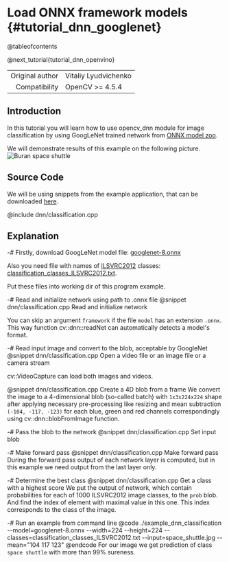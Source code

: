 Load ONNX framework models  {#tutorial_dnn_googlenet}
===========================

@tableofcontents

@next_tutorial{tutorial_dnn_openvino}

|    |    |
| -: | :- |
| Original author | Vitaliy Lyudvichenko |
| Compatibility | OpenCV >= 4.5.4 |

Introduction
------------

In this tutorial you will learn how to use opencv_dnn module for image classification by using
GoogLeNet trained network from [ONNX model zoo](https://github.com/onnx/models).

We will demonstrate results of this example on the following picture.
![Buran space shuttle](dnn/images/space_shuttle.jpg)

Source Code
-----------

We will be using snippets from the example application, that can be downloaded [here](https://github.com/opencv/opencv/blob/5.x/samples/dnn/classification.cpp).

@include dnn/classification.cpp

Explanation
-----------

-# Firstly, download GoogLeNet model file:
   [googlenet-8.onnx](https://github.com/onnx/models/raw/69c5d3751dda5349fd3fc53f525395d180420c07/vision/classification/inception_and_googlenet/googlenet/model/googlenet-8.onnx)

   Also you need file with names of [ILSVRC2012](http://image-net.org/challenges/LSVRC/2012/browse-synsets) classes:
   [classification_classes_ILSVRC2012.txt](https://github.com/opencv/opencv/blob/5.x/samples/data/dnn/classification_classes_ILSVRC2012.txt).

   Put these files into working dir of this program example.

-# Read and initialize network using path to .onnx file
   @snippet dnn/classification.cpp Read and initialize network

   You can skip an argument `framework` if the file `model` has an extension `.onnx`.
   This way function cv::dnn::readNet can automatically detects a model's format.

-# Read input image and convert to the blob, acceptable by GoogleNet
   @snippet dnn/classification.cpp Open a video file or an image file or a camera stream

   cv::VideoCapture can load both images and videos.

   @snippet dnn/classification.cpp Create a 4D blob from a frame
   We convert the image to a 4-dimensional blob (so-called batch) with `1x3x224x224` shape
   after applying necessary pre-processing like resizing and mean subtraction
   `(-104, -117, -123)` for each blue, green and red channels correspondingly using cv::dnn::blobFromImage function.

-# Pass the blob to the network
   @snippet dnn/classification.cpp Set input blob

-# Make forward pass
   @snippet dnn/classification.cpp Make forward pass
   During the forward pass output of each network layer is computed, but in this example we need output from the last layer only.

-# Determine the best class
   @snippet dnn/classification.cpp Get a class with a highest score
   We put the output of network, which contain probabilities for each of 1000 ILSVRC2012 image classes, to the `prob` blob.
   And find the index of element with maximal value in this one. This index corresponds to the class of the image.

-# Run an example from command line
   @code
   ./example_dnn_classification --model=googlenet-8.onnx --width=224 --height=224 --classes=classification_classes_ILSVRC2012.txt --input=space_shuttle.jpg --mean="104 117 123"
   @endcode
   For our image we get prediction of class `space shuttle` with more than 99% sureness.
